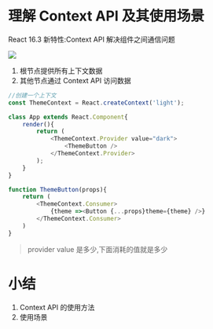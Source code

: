 # 理解 Context API 及其使用场景
React 16.3 新特性:Context API
解决组件之间通信问题

![](http://ww1.sinaimg.cn/large/006rAlqhly1g0n8jehuvij30ix08b405.jpg)
1. 根节点提供所有上下文数据
2. 其他节点通过 Context API 访问数据

```js
//创建一个上下文
const ThemeContext = React.createContext('light');

class App extends React.Component{
    render(){
        return (
            <ThemeContext.Provider value="dark">
                <ThemeButton />
            </ThemeContext.Provider>
        );
    }
}

function ThemeButton(props){
    return (
        <ThemeContext.Consumer>
            {theme =><Button {...props}theme={theme} />}
        </ThemeContext.Consumer>
    )
}
```
> provider value 是多少,下面消耗的值就是多少


# 小结
1. Context API 的使用方法
2. 使用场景
